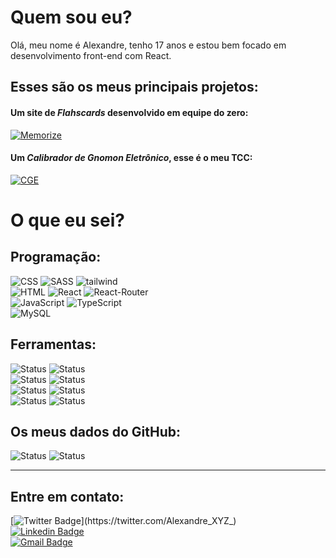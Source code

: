# Quem sou eu?
Olá, meu nome é Alexandre, tenho 17 anos e estou bem focado em desenvolvimento front-end com React.

## Esses são os meus principais projetos: 

#### Um site de *Flahscards* desenvolvido em equipe do zero:
[![Memorize](https://img.shields.io/badge/Memorize-purple?style=for-the-badge&link=https://github.com/Studio-024/memorize)](https://github.com/Studio-024/memorize)
<br>
#### Um *Calibrador de Gnomon Eletrônico*, esse é o meu TCC:
[![CGE](https://img.shields.io/badge/CGE-orange?style=for-the-badge&link=https://github.com/AlexandreXYZ/CGE)](https://github.com/AlexandreXYZ/CGE) 


# O que eu sei?

## Programação:
  
![CSS](https://img.shields.io/badge/CSS3-1572B6?style=for-the-badge&logo=css3&logoColor=white)
![SASS](https://img.shields.io/badge/Sass-CC6699?style=for-the-badge&logo=sass&logoColor=white)
![tailwind](https://img.shields.io/badge/Tailwind_CSS-38B2AC?style=for-the-badge&logo=tailwind-css&logoColor=white)
<br>
![HTML](https://img.shields.io/badge/HTML5-E34F26?style=for-the-badge&logo=html5&logoColor=white)
![React](https://img.shields.io/badge/React-20232A?style=for-the-badge&logo=react&logoColor=61DAFB)
![React-Router](https://img.shields.io/badge/React_Router-CA4245?style=for-the-badge&logo=react-router&logoColor=white)
<br>
![JavaScript](https://img.shields.io/badge/JavaScript-323330?style=for-the-badge&logo=javascript&logoColor=F7DF1E)
![TypeScript](https://img.shields.io/badge/TypeScript-007ACC?style=for-the-badge&logo=typescript&logoColor=white)
<br>
![MySQL](https://img.shields.io/badge/MySQL-00000F?style=for-the-badge&logo=mysql&logoColor=white)

## Ferramentas:
![Status](https://img.shields.io/badge/Yarn-2C8EBB?style=for-the-badge&logo=yarn&logoColor=white)
![Status](https://img.shields.io/badge/Git-F05032?style=for-the-badge&logo=git&logoColor=white)
<br>
![Status](https://img.shields.io/badge/Brave-FF1B2D?style=for-the-badge&logo=Brave&logoColor=white)
![Status](https://img.shields.io/badge/Ubuntu-E95420?style=for-the-badge&logo=ubuntu&logoColor=white)
<br>
![Status](https://img.shields.io/badge/Visual_Studio_Code-0078D4?style=for-the-badge&logo=visual%20studio%20code&logoColor=white)
![Status](https://img.shields.io/badge/Figma-F24E1E?style=for-the-badge&logo=figma&logoColor=white)
<br>
![Status](https://img.shields.io/badge/Notion-000000?style=for-the-badge&logo=notion&logoColor=white)
![Status](https://img.shields.io/badge/Trello-0052CC?style=for-the-badge&logo=trello&logoColor=white)

## Os meus dados do GitHub:
![Status](https://github-readme-streak-stats.herokuapp.com/?user=AlexandreXYZ&theme=highcontrast)
![Status](https://github-readme-stats.vercel.app/api?username=AlexandreXYZ&theme=highcontrast)

---

## Entre em contato:

[![Twitter Badge](https://img.shields.io/badge/-@Alexandre__XYZ__-1ca0f1?style=flat-square&labelColor=1ca0f1&logo=twitter&logoColor=white&link=https://twitter.com/Alexandre_XYZ_)](https://twitter.com/Alexandre_XYZ_)
<br>
[![Linkedin Badge](https://img.shields.io/badge/-Alexandre%20Costa%20Belettini-blue?style=flat-square&logo=Linkedin&logoColor=white&link=https://www.linkedin.com/in/alexandrexyz/)](https://www.linkedin.com/in/alexandrexyz/) 
<br>
[![Gmail Badge](https://img.shields.io/badge/-costaalexandre45@gmail.com-c14438?style=flat-square&logo=Gmail&logoColor=white&link=mailto:costaalexandre45@gmail.com)](mailto:costaalexandre45@gmail.com)

<!--
**AlexandreXYZ/AlexandreXYZ** is a ✨ _special_ ✨ repository because its `README.md` (this file) appears on your GitHub profile.

Here are some ideas to get you started:

- 🔭 I’m currently working on ...
- 🌱 I’m currently learning ...
- 👯 I’m looking to collaborate on ...
- 🤔 I’m looking for help with ...
- 💬 Ask me about ...
- 📫 How to reach me: ...
- 😄 Pronouns: ...
- ⚡ Fun fact: ...
-->
